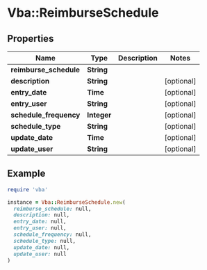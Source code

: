 # Vba::ReimburseSchedule

## Properties

| Name | Type | Description | Notes |
| ---- | ---- | ----------- | ----- |
| **reimburse_schedule** | **String** |  |  |
| **description** | **String** |  | [optional] |
| **entry_date** | **Time** |  | [optional] |
| **entry_user** | **String** |  | [optional] |
| **schedule_frequency** | **Integer** |  | [optional] |
| **schedule_type** | **String** |  | [optional] |
| **update_date** | **Time** |  | [optional] |
| **update_user** | **String** |  | [optional] |

## Example

```ruby
require 'vba'

instance = Vba::ReimburseSchedule.new(
  reimburse_schedule: null,
  description: null,
  entry_date: null,
  entry_user: null,
  schedule_frequency: null,
  schedule_type: null,
  update_date: null,
  update_user: null
)
```


